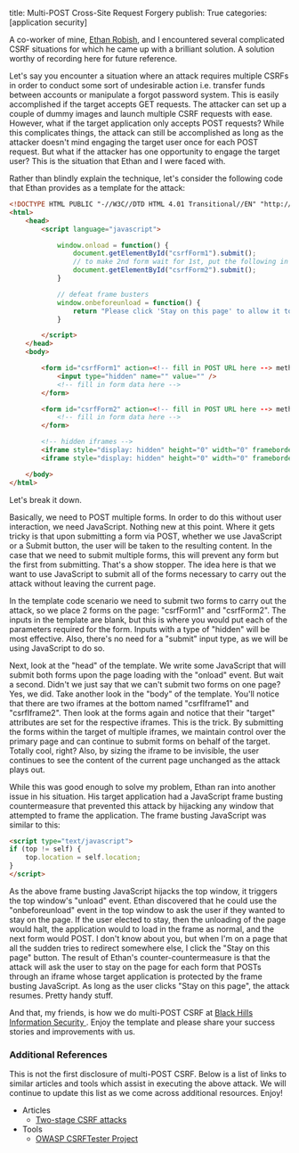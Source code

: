 title: Multi-POST Cross-Site Request Forgery
publish: True
categories: [application security]

A co-worker of mine, [Ethan Robish](https://twitter.com/EthanRobish), and I encountered several complicated CSRF situations for which he came up with a brilliant solution. A solution worthy of recording here for future reference.

<!-- READMORE -->

Let's say you encounter a situation where an attack requires multiple CSRFs in order to conduct some sort of undesirable action i.e. transfer funds between accounts or manipulate a forgot password system. This is easily accomplished if the target accepts GET requests. The attacker can set up a couple of dummy images and launch multiple CSRF requests with ease. However, what if the target application only accepts POST requests? While this complicates things, the attack can still be accomplished as long as the attacker doesn't mind engaging the target user once for each POST request. But what if the attacker has one opportunity to engage the target user? This is the situation that Ethan and I were faced with.

Rather than blindly explain the technique, let's consider the following code that Ethan provides as a template for the attack:

``` html
<!DOCTYPE HTML PUBLIC "-//W3C//DTD HTML 4.01 Transitional//EN" "http://www.w3.org/TR/html4/loose.dtd">
<html>
    <head>
        <script language="javascript">

            window.onload = function() {
                document.getElementById("csrfForm1").submit();
                // to make 2nd form wait for 1st, put the following in a function and use as a callback for a new timer
                document.getElementById("csrfForm2").submit();
            }

            // defeat frame busters
            window.onbeforeunload = function() {
                return "Please click 'Stay on this page' to allow it to finish loading.";
            }

        </script>
    </head>
    <body>

        <form id="csrfForm1" action=<!-- fill in POST URL here --> method="POST" target="csrfIframe1">
            <input type="hidden" name="" value="" />
            <!-- fill in form data here -->
        </form>

        <form id="csrfForm2" action=<!-- fill in POST URL here --> method="POST" target="csrfIframe2">
            <!-- fill in form data here -->
        </form>

        <!-- hidden iframes -->
        <iframe style="display: hidden" height="0" width="0" frameborder="0" name="csrfIframe1"></iframe>
        <iframe style="display: hidden" height="0" width="0" frameborder="0" name="csrfIframe2"></iframe>

    </body>
</html>
```

Let's break it down.

Basically, we need to POST multiple forms. In order to do this without user interaction, we need JavaScript. Nothing new at this point. Where it gets tricky is that upon submitting a form via POST, whether we use JavaScript or a Submit button, the user will be taken to the resulting content. In the case that we need to submit multiple forms, this will prevent any form but the first from submitting. That's a show stopper. The idea here is that we want to use JavaScript to submit all of the forms necessary to carry out the attack without leaving the current page.

In the template code scenario we need to submit two forms to carry out the attack, so we place 2 forms on the page: "csrfForm1" and "csrfForm2". The inputs in the template are blank, but this is where you would put each of the parameters required for the form. Inputs with a type of "hidden" will be most effective. Also, there's no need for a "submit" input type, as we will be using JavaScript to do so.

Next, look at the "head" of the template. We write some JavaScript that will submit both forms upon the page loading with the "onload" event. But wait a second. Didn't we just say that we can't submit two forms on one page? Yes, we did. Take another look in the "body" of the template. You'll notice that there are two iframes at the bottom named "csrfIframe1" and "csrfIframe2". Then look at the forms again and notice that their "target" attributes are set for the respective iframes. This is the trick. By submitting the forms within the target of multiple iframes, we maintain control over the primary page and can continue to submit forms on behalf of the target. Totally cool, right? Also, by sizing the iframe to be invisible, the user continues to see the content of the current page unchanged as the attack plays out.

While this was good enough to solve my problem, Ethan ran into another issue in his situation. His target application had a JavaScript frame busting countermeasure that prevented this attack by hijacking any window that attempted to frame the application. The frame busting JavaScript was similar to this:

``` html
<script type="text/javascript">
if (top != self) {
    top.location = self.location;
}
</script>
```

As the above frame busting JavaScript hijacks the top window, it triggers the top window's "unload" event. Ethan discovered that he could use the "onbeforeunload" event in the top window to ask the user if they wanted to stay on the page. If the user elected to stay, then the unloading of the page would halt, the application would to load in the frame as normal, and the next form would POST. I don't know about you, but when I'm on a page that all the sudden tries to redirect somewhere else, I click the "Stay on this page" button. The result of Ethan's counter-countermeasure is that the attack will ask the user to stay on the page for each form that POSTs through an iframe whose target application is protected by the frame busting JavaScript. As long as the user clicks "Stay on this page", the attack resumes. Pretty handy stuff.

And that, my friends, is how we do multi-POST CSRF at [Black Hills Information Security ](http://www.blackhillsinfosec.com). Enjoy the template and please share your success stories and improvements with us.

### Additional References

This is not the first disclosure of multi-POST CSRF. Below is a list of links to similar articles and tools which assist in executing the above attack. We will continue to update this list as we come across additional resources. Enjoy!

- Articles
    - [Two-stage CSRF attacks](http://ceriksen.com/2012/09/29/two-stage-csrf-attacks/)
- Tools
    - [OWASP CSRFTester Project](https://www.owasp.org/index.php/Category:OWASP_CSRFTester_Project)
